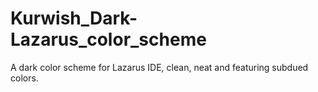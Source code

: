 # Kurwish_Dark-Lazarus_color_scheme
A dark color scheme for Lazarus IDE, clean, neat and featuring subdued colors.
